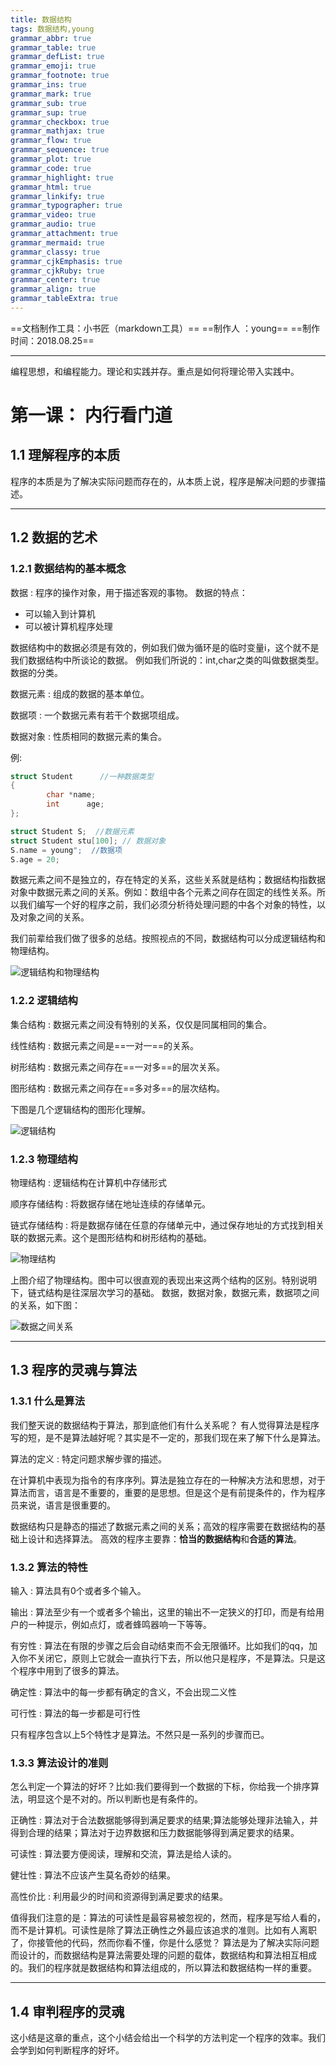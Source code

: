```yaml
---
title: 数据结构
tags: 数据结构,young
grammar_abbr: true
grammar_table: true
grammar_defList: true
grammar_emoji: true
grammar_footnote: true
grammar_ins: true
grammar_mark: true
grammar_sub: true
grammar_sup: true
grammar_checkbox: true
grammar_mathjax: true
grammar_flow: true
grammar_sequence: true
grammar_plot: true
grammar_code: true
grammar_highlight: true
grammar_html: true
grammar_linkify: true
grammar_typographer: true
grammar_video: true
grammar_audio: true
grammar_attachment: true
grammar_mermaid: true
grammar_classy: true
grammar_cjkEmphasis: true
grammar_cjkRuby: true
grammar_center: true
grammar_align: true
grammar_tableExtra: true
---
```

==文档制作工具：小书匠（markdown工具）==
==制作人     ：young==
==制作时间：2018.08.25==


----------

编程思想，和编程能力。理论和实践并存。重点是如何将理论带入实践中。

# 第一课： 内行看门道

## 1.1 理解程序的本质

程序的本质是为了解决实际问题而存在的，从本质上说，程序是解决问题的步骤描述。


----------


## 1.2 数据的艺术

### 1.2.1 数据结构的基本概念

数据
: 程序的操作对象，用于描述客观的事物。
数据的特点：
* 可以输入到计算机
* 可以被计算机程序处理

数据结构中的数据必须是有效的，例如我们做为循环是的临时变量i，这个就不是我们数据结构中所谈论的数据。
例如我们所说的：int,char之类的叫做数据类型。数据的分类。

数据元素
: 组成的数据的基本单位。

数据项
: 一个数据元素有若干个数据项组成。

数据对象
: 性质相同的数据元素的集合。

例:
``` cpp
struct Student      //一种数据类型
{
		char *name;
		int      age;
};

struct Student S;  //数据元素
struct Student stu[100]; // 数据对象
S.name = young";  //数据项
S.age = 20;
```
数据元素之间不是独立的，存在特定的关系，这些关系就是结构；数据结构指数据对象中数据元素之间的关系。例如：数组中各个元素之间存在固定的线性关系。所以我们编写一个好的程序之前，我们必须分析待处理问题的中各个对象的特性，以及对象之间的关系。

我们前辈给我们做了很多的总结。按照视点的不同，数据结构可以分成逻辑结构和物理结构。

![逻辑结构和物理结构](./images/逻辑结构和物理结构.jpg)

### 1.2.2 逻辑结构

集合结构
: 数据元素之间没有特别的关系，仅仅是同属相同的集合。

线性结构
: 数据元素之间是==一对一==的关系。

树形结构
: 数据元素之间存在==一对多==的层次关系。

图形结构
: 数据元素之间存在==多对多==的层次结构。

下图是几个逻辑结构的图形化理解。

![逻辑结构](./images/数据结构.jpg)


### 1.2.3 物理结构

物理结构
: 逻辑结构在计算机中存储形式

顺序存储结构
: 将数据存储在地址连续的存储单元。

链式存储结构
: 将是数据存储在任意的存储单元中，通过保存地址的方式找到相关联的数据元素。这个是图形结构和树形结构的基础。

![物理结构](./images/物理结构.jpg)

上图介绍了物理结构。图中可以很直观的表现出来这两个结构的区别。特别说明下，链式结构是往深层次学习的基础。
数据，数据对象，数据元素，数据项之间的关系，如下图：

![数据之间关系](./images/数据关系.jpg)


----------

## 1.3 程序的灵魂与算法

### 1.3.1 什么是算法

我们整天说的数据结构于算法，那到底他们有什么关系呢？
有人觉得算法是程序写的短，是不是算法越好呢？其实是不一定的，那我们现在来了解下什么是算法。

算法的定义
: 特定问题求解步骤的描述。

在计算机中表现为指令的有序序列。算法是独立存在的一种解决方法和思想，对于算法而言，语言是不重要的，重要的是思想。但是这个是有前提条件的，作为程序员来说，语言是很重要的。

数据结构只是静态的描述了数据元素之间的关系；高效的程序需要在数据结构的基础上设计和选择算法。
高效的程序主要靠：**恰当的数据结构**和**合适的算法**。

### 1.3.2 算法的特性

输入
: 算法具有0个或者多个输入。

输出
: 算法至少有一个或者多个输出，这里的输出不一定狭义的打印，而是有给用户的一种提示，例如点灯，或者蜂鸣器响一下等等。

有穷性
: 算法在有限的步骤之后会自动结束而不会无限循环。比如我们的qq，加入你不关闭它，原则上它就会一直执行下去，所以他只是程序，不是算法。只是这个程序中用到了很多的算法。

确定性
: 算法中的每一步都有确定的含义，不会出现二义性

可行性
: 算法的每一步都是可行性

只有程序包含以上5个特性才是算法。不然只是一系列的步骤而已。

### 1.3.3 算法设计的准则

怎么判定一个算法的好坏？比如:我们要得到一个数据的下标，你给我一个排序算法，明显这个是不对的。所以判断也是有条件的。

正确性
: 算法对于合法数据能够得到满足要求的结果;算法能够处理非法输入，并得到合理的结果；算法对于边界数据和压力数据能够得到满足要求的结果。

可读性
: 算法要方便阅读，理解和交流，算法是给人读的。

健壮性
: 算法不应该产生莫名奇妙的结果。

高性价比
: 利用最少的时间和资源得到满足要求的结果。

值得我们注意的是：算法的可读性是最容易被忽视的，然而，程序是写给人看的，而不是计算机。可读性是除了算法正确性之外最应该追求的准则。比如有人离职了，你接管他的代码，然而你看不懂，你是什么感觉？
算法是为了解决实际问题而设计的，而数据结构是算法需要处理的问题的载体，数据结构和算法相互相成的。我们的程序就是数据结构和算法组成的，所以算法和数据结构一样的重要。


----------

## 1.4 审判程序的灵魂

这小结是这章的重点，这个小结会给出一个科学的方法判定一个程序的效率。我们会学到如何判断程序的好坏。